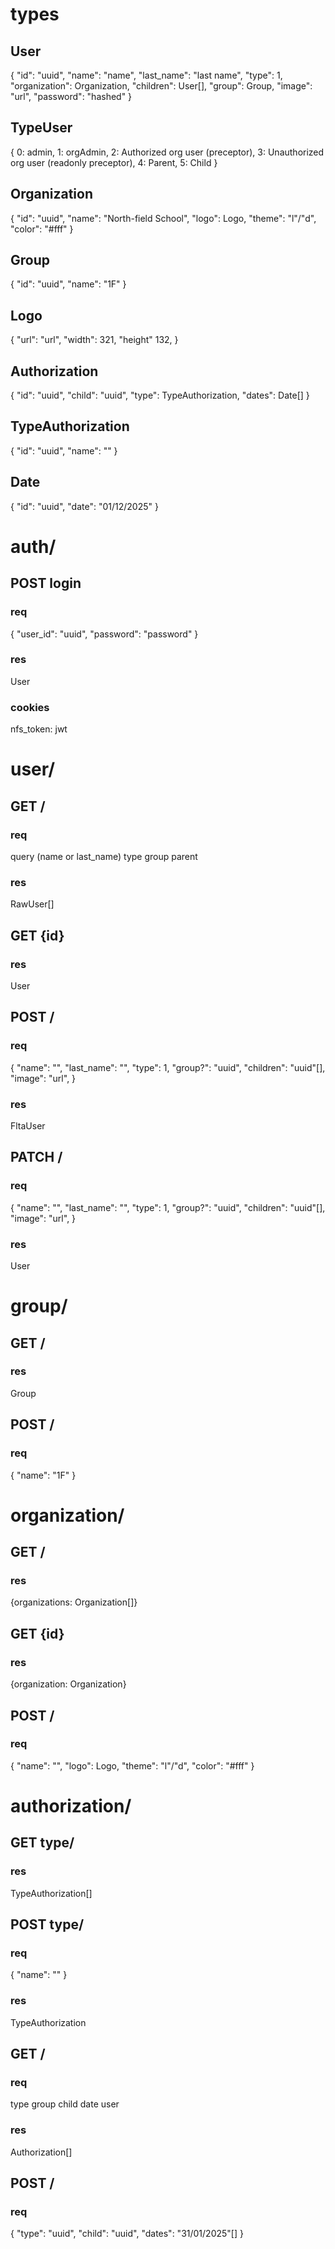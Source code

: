 # types
## User
{
  "id": "uuid",
  "name": "name",
  "last_name": "last name",
  "type": 1,
  "organization": Organization,
  "children": User[],
  "group": Group,
  "image": "url",
  "password": "hashed"
}
## TypeUser
{
  0: admin,
  1: orgAdmin,
  2: Authorized org user (preceptor),
  3: Unauthorized org user (readonly preceptor),
  4: Parent,
  5: Child
}
## Organization
{
  "id": "uuid",
  "name": "North-field School",
  "logo": Logo,
  "theme": "l"/"d",
  "color": "#fff"
}
## Group
{
  "id": "uuid",
  "name": "1F"
}
## Logo
{
  "url": "url",
  "width": 321,
  "height" 132,
}
## Authorization
{
  "id": "uuid",
  "child": "uuid",
  "type": TypeAuthorization,
  "dates": Date[]
}
## TypeAuthorization
{
  "id": "uuid",
  "name": ""
}
## Date
{
  "id": "uuid",
  "date": "01/12/2025"
}

# auth/
## POST login
### req
{
  "user_id": "uuid",
  "password": "password"
}
### res
User
### cookies
nfs_token: jwt


# user/
## GET /
### req
query (name or last_name)
type
group
parent
### res
RawUser[]
## GET {id}
### res
User

## POST /
### req
{
  "name": "",
  "last_name": "",
  "type": 1,
  "group?": "uuid",
  "children": "uuid"[],
  "image": "url",
}
### res
FltaUser
## PATCH /
### req
{
  "name": "",
  "last_name": "",
  "type": 1,
  "group?": "uuid",
  "children": "uuid"[],
  "image": "url",
}
### res
User


# group/
## GET /
### res
Group
## POST /
### req
{
  "name": "1F"
}


# organization/
## GET /
### res
{organizations: Organization[]}
## GET {id}
### res
{organization: Organization}
## POST /
### req
{
  "name": "",
  "logo": Logo,
  "theme": "l"/"d",
  "color": "#fff"
}


# authorization/
## GET type/
### res
TypeAuthorization[]
## POST type/
### req
{
  "name": ""
}
### res
TypeAuthorization

## GET /
### req
type
group
child
date
user
### res
Authorization[]
## POST /
### req 
{
  "type": "uuid",
  "child": "uuid",
  "dates": "31/01/2025"[]
}